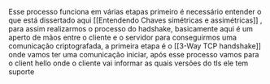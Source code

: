 Esse processo funciona em várias etapas primeiro é necessário entender o que está dissertado aqui [[Entendendo Chaves simétricas e assimétricas]] , para assim realizarmos o processo do hadshake, basicamente aqui é um aperto de mãos entre o cliente e o  servidor para conseguirmos uma comunicação criptografada, a primeira etapa é o [[3-Way TCP handshake]] onde vamos ter uma comunicação iniciar, após esse processo vamos para o client hello onde o cliente vai informar as quais versões do tls ele tem suporte  